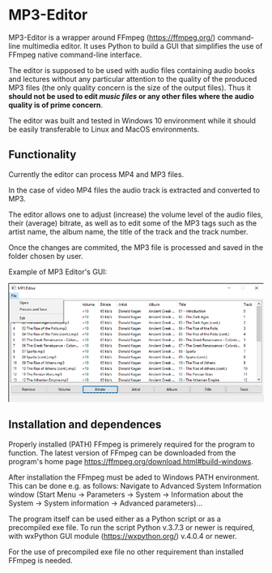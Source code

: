 # MP3-Editor
MP3-Editor is a wrapper around FFmpeg (https://ffmpeg.org/) command-line multimedia editor. It uses Python to build a GUI that simplifies the use of FFmpeg native command-line interface.

The editor is supposed to be used with audio files containing audio books and lectures without any particular attention to the quality of the produced MP3 files (the only quality concern is the size of the output files). Thus it **should not be used to edit _music files_ or any other files where the audio quality is of prime concern**.

The editor was built and tested in Windows 10 environment while it should be easily transferable to Linux and MacOS environments.

## Functionality
Currently the editor can process MP4 and MP3 files.

In the case of video MP4 files the audio track is extracted and converted to MP3.

The editor allows one to adjust (increase) the volume level of the audio files, their (average) bitrate, as well as to edit some of the MP3 tags such as the artist name, the album name, the title of the track and the track number.

Once the changes are commited, the MP3 file is processed and saved in the folder chosen by user.

Example of MP3 Editor's GUI:

![GUI example](MP3-Editor-GUI-example.png)

## Installation and dependences
Properly installed (PATH) FFmpeg is primerely required for the program to function. The latest version of FFmpeg can be downloaded from the program's home page https://ffmpeg.org/download.html#build-windows.

After installation the FFmpeg must be aded to Windows PATH environment. This can be done e.g. as follows:
Navigate to Advanced System Information window (Start Menu -> Parameters -> System -> Information about the System -> System information -> Advanced parameters)...

The program itself can be used either as a Python script or as a precompiled exe file. To run the script Python v.3.7.3 or newer is required, with wxPython GUI module (https://wxpython.org/) v.4.0.4 or newer.

For the use of precompiled exe file no other requirement than installed FFmpeg is needed.
